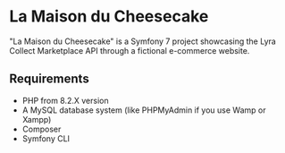 # La Maison du Cheesecake
"La Maison du Cheesecake" is a Symfony 7 project showcasing the Lyra Collect Marketplace API through a fictional e-commerce website.

## Requirements

- PHP from 8.2.X version
- A MySQL database system (like PHPMyAdmin if you use Wamp or Xampp)
- Composer
- Symfony CLI
